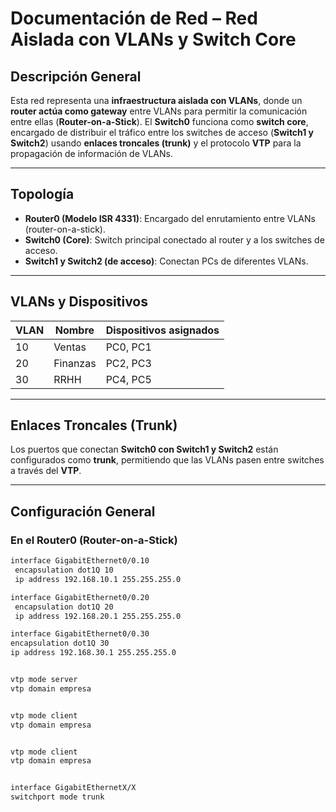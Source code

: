 # Documentación de Red – Red Aislada con VLANs y Switch Core

## Descripción General

Esta red representa una **infraestructura aislada con VLANs**, donde un **router actúa como gateway** entre VLANs para permitir la comunicación entre ellas (**Router-on-a-Stick**). El **Switch0** funciona como **switch core**, encargado de distribuir el tráfico entre los switches de acceso (**Switch1 y Switch2**) usando **enlaces troncales (trunk)** y el protocolo **VTP** para la propagación de información de VLANs.

---

## Topología

- **Router0 (Modelo ISR 4331)**: Encargado del enrutamiento entre VLANs (router-on-a-stick).
- **Switch0 (Core)**: Switch principal conectado al router y a los switches de acceso.
- **Switch1 y Switch2 (de acceso)**: Conectan PCs de diferentes VLANs.

---

## VLANs y Dispositivos

| VLAN | Nombre       | Dispositivos asignados |
|------|--------------|------------------------|
| 10   | Ventas       | PC0, PC1               |
| 20   | Finanzas     | PC2, PC3               |
| 30   | RRHH         | PC4, PC5               |

---

## Enlaces Troncales (Trunk)

Los puertos que conectan **Switch0 con Switch1 y Switch2** están configurados como **trunk**, permitiendo que las VLANs pasen entre switches a través del **VTP**.

---

## Configuración General

### En el Router0 (Router-on-a-Stick)
```bash
interface GigabitEthernet0/0.10
 encapsulation dot1Q 10
 ip address 192.168.10.1 255.255.255.0

interface GigabitEthernet0/0.20
 encapsulation dot1Q 20
 ip address 192.168.20.1 255.255.255.0

interface GigabitEthernet0/0.30
encapsulation dot1Q 30
ip address 192.168.30.1 255.255.255.0


vtp mode server
vtp domain empresa


vtp mode client
vtp domain empresa


vtp mode client
vtp domain empresa


interface GigabitEthernetX/X
switchport mode trunk
